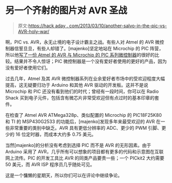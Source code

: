 # 另一个齐射的图片对 AVR 圣战

> 原文:[https://hack aday . com/2013/03/10/another-salvo-in-the-pic-vs-AVR-holy-war/](https://hackaday.com/2013/03/10/another-salvo-in-the-pic-vs-avr-holy-war/)

啊，PIC vs. AVR，永无止境的电子设计霸主之战。有些人对 Atmel 的 AVR 微控制器信誓旦旦，有些人却错了。[majenko]坚定地站在 Microchip 的 PIC 阵营，所以他[写了一份 Atmel 的 AVR 与 Microchip 的 PIC 系列微控制器](http://digital-diy.com/pic-micrcontroller/532-why-i-pick-pic.html)的很好的比较。结果并不令人惊讶；PIC 微控制器是一个没有爱好者使用的更好的产品，因为没有爱好者使用它们。

过去几年，Atmel 及其 AVR 微控制器系列在业余爱好者市场中的受欢迎程度大幅提高，这无疑要归功于 Arduino 和其他 AVR 驱动的开发板。这并不是说 Microchip 和 PIC 还没有看到他们的时代；曾经有一段时间，你可以在 Radio Shack 买到电子元件，包括含有微芯片非常受欢迎但有点过时的基本印章的套件。

在检查了 Atmel AVR ATMega328p、类似配置的 Microchip 的 PIC18F25K80 和 TI 的 MSP430G2533 的功能后，[majenko]发现多年来最受欢迎的 AVR 在一些非常重要的类别中缺乏。AVR 具有更低分辨率的 ADC、更少的 PWM 引脚、更少的 16 位定时器，而成本大约多 0.75 美元。

当然[majenko]的分析没有考虑到选择 PIC 而不是 AVR 的无形因素。由于 Arduino 采用了 AVR，几乎所有可以想象的项目都有更多的代码和示意图在互联网上流传。PIC 的开发工具比 AVR 的同类产品要贵一些；一个 PICkit2 大约需要 50 美元，而 AVR ISP 程序员几乎随处可见。

这是一个慵懒的星期天，所以你们可以在评论中继续争论。